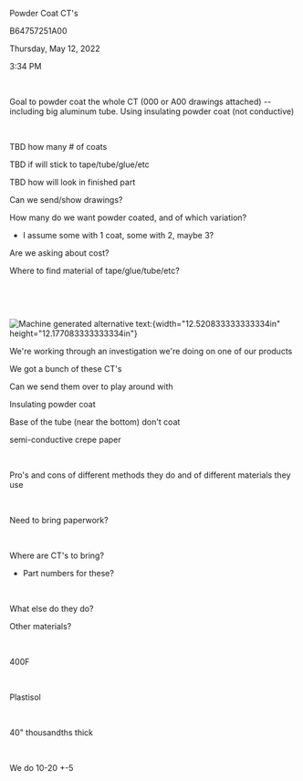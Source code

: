 Powder Coat CT\'s

B64757251A00

Thursday, May 12, 2022

3:34 PM

 

Goal to powder coat the whole CT (000 or A00 drawings attached) -- including big aluminum tube. Using insulating powder coat (not conductive)

 

TBD how many # of coats

TBD if will stick to tape/tube/glue/etc

TBD how will look in finished part

Can we send/show drawings?

How many do we want powder coated, and of which variation?

-   I assume some with 1 coat, some with 2, maybe 3?

Are we asking about cost?

Where to find material of tape/glue/tube/etc?

 

 

![Machine generated alternative text: ](C:/Users/jnetherton/AppData/Local/Temp/Josiah-@-Work/2023-11-13-10-48-02-4021201/media/Quick-Notes-Powder-Coat-CT's-image1.png){width="12.520833333333334in" height="12.177083333333334in"}

We\'re working through an investigation we\'re doing on one of our products

We got a bunch of these CT\'s

Can we send them over to play around with

Insulating powder coat

Base of the tube (near the bottom) don\'t coat

semi-conductive crepe paper

 

Pro\'s and cons of different methods they do and of different materials they use

 

Need to bring paperwork?

 

Where are CT\'s to bring?

-   Part numbers for these?

 

What else do they do?

Other materials?

 

400F

 

Plastisol

 

40\" thousandths thick

 

We do 10-20 +-5

